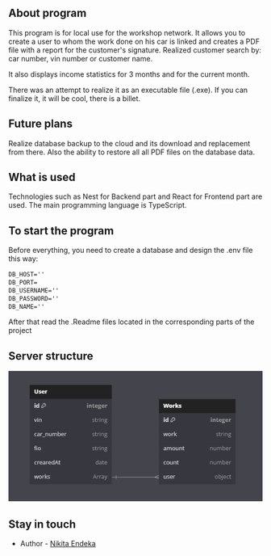 ## About program
This program is for local use for the workshop network. It allows you to create a user to whom the work done on his car is linked and creates a PDF file with a report for the customer's signature. Realized customer search by: car number, vin number or customer name.

It also displays income statistics for 3 months and for the current month.

There was an attempt to realize it as an executable file (.exe). If you can finalize it, it will be cool, there is a billet.

## Future plans
Realize database backup to the cloud and its download and replacement from there. Also the ability to restore all all PDF files on the database data.

## What is used
Technologies such as Nest for Backend part and React for Frontend part are used. The main programming language is TypeScript. 

## To start the program
Before everything, you need to create a database and design the .env file this way: 
```env
DB_HOST=''
DB_PORT=
DB_USERNAME=''
DB_PASSWORD=''
DB_NAME=''
```
After that read the .Readme files located in the corresponding parts of the project

## Server structure

<p align="center">
  <a href="" target="blank"><img src="./data/Безымянный.png" alt="DB logo" /></a>
</p>

## Stay in touch

- Author - [Nikita Endeka](https://www.linkedin.com/in/mykyta-endeka-66189625a/)